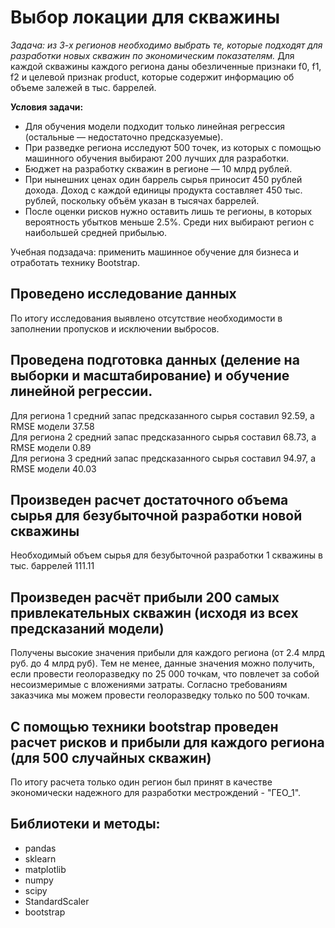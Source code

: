 # Выбор локации для скважины

*Задача: из 3-х регионов необходимо выбрать те, которые подходят для разработки новых скважин по экономическим показателям.*
Для каждой скважины каждого региона даны обезличенные признаки f0, f1, f2 и целевой признак product, которые содержит информацию об объеме залежей в тыс. баррелей.

**Условия задачи:**
* Для обучения модели подходит только линейная регрессия (остальные — недостаточно предсказуемые).
* При разведке региона исследуют 500 точек, из которых с помощью машинного обучения выбирают 200 лучших для разработки.
* Бюджет на разработку скважин в регионе — 10 млрд рублей.
* При нынешних ценах один баррель сырья приносит 450 рублей дохода. Доход с каждой единицы продукта составляет 450 тыс. рублей, поскольку объём указан в тысячах баррелей.
* После оценки рисков нужно оставить лишь те регионы, в которых вероятность убытков меньше 2.5%. Среди них выбирают регион с наибольшей средней прибылью.

Учебная подзадача: применить машинное обучение для бизнеса и отработать технику Bootstrap.

## Проведено исследование данных
По итогу исследования выявлено отсутствие необходимости в заполнении пропусков и исключении выбросов.

## Проведена подготовка данных (деление на выборки и масштабирование) и обучение линейной регрессии.
Для региона 1 средний запас предсказанного сырья составил 92.59, а RMSE модели 37.58<br>
Для региона 2 средний запас предсказанного сырья составил 68.73, а RMSE модели 0.89<br>
Для региона 3 средний запас предсказанного сырья составил 94.97, а RMSE модели 40.03<br>

## Произведен расчет достаточного объема сырья для безубыточной разработки новой скважины
Необходимый объем сырья для безубыточной разработки 1 скважины в тыс. баррелей 111.11

## Произведен расчёт прибыли 200 самых привлекательных скважин (исходя из всех предсказаний модели)
Получены высокие значения прибыли для каждого региона (от 2.4 млрд руб. до 4 млрд руб). 
Тем не менее, данные значения можно получить, если провести геолоразведку по 25 000 точкам, что повлечет за собой несоизмеримые с вложениями затраты. 
Согласно требованиям заказчика мы можем провести геолоразведку только по 500 точкам.

##  С помощью техники bootstrap проведен расчет рисков и прибыли для каждого региона (для 500 случайных скважин)
По итогу расчета только один регион был принят в качестве экономически надежного для разработки местрождений - "ГЕО_1".

## Библиотеки и методы:
* pandas
* sklearn
* matplotlib
* numpy
* scipy
* StandardScaler
* bootstrap
